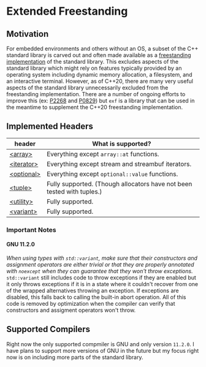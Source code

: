 # Extended Freestanding

## Motivation

For embedded environments and others without an OS, a subset of the C++ standard library is carved out and often made available as a [freestanding implementation](https://en.cppreference.com/w/cpp/freestanding) of the standard library. This excludes aspects of the standard library which might rely on features typically provided by an operating system including dynamic memory allocation, a filesystem, and an interactive terminal. However, as of C++20, there are many very useful aspects of the standard library unnecessarily excluded from the freestanding implementation. There are a number of ongoing efforts to improve this (ex: [P2268](https://www.open-std.org/jtc1/sc22/wg21/docs/papers/2020/p2268r0.html) and [P0829](https://www.open-std.org/jtc1/sc22/wg21/docs/papers/2019/p0829r4.html)) but `exf` is a library that can be used in the meantime to supplement the C++20 freestanding implementation.

## Implemented Headers

| header | What is supported? |
| --- | --- |
| [\<array\>](https://en.cppreference.com/w/cpp/header/array) | Everything except `array::at` functions. |
| [\<iterator\>](https://en.cppreference.com/w/cpp/header/iterator) | Everything except stream and streambuf iterators. |
| [\<optional\>](https://en.cppreference.com/w/cpp/header/optional) | Everything except `optional::value` functions. |
| [\<tuple\>](https://en.cppreference.com/w/cpp/header/tuple) | Fully supported. (Though allocators have not been tested with tuples.) |
| [\<utility\>](https://en.cppreference.com/w/cpp/header/utility) | Fully supported. |
| [\<variant\>](https://en.cppreference.com/w/cpp/header/variant) | Fully supported. |

### Important Notes

#### GNU 11.2.0
_When using types with `std::variant`, make sure that their constructors and assignment operators are either trivial or that they are properly annotated with `noexcept` when they can guarantee that they won't throw exceptions._ `std::variant` still includes code to throw exceptions if they are enabled but it only throws exceptions if it is in a state where it couldn't recover from one of the wrapped alternatives throwing an exception. If exceptions are disabled, this falls back to calling the built-in abort operation. All of this code is removed by optimization when the compiler can verify that constructors and assigment operators won't throw.

## Supported Compilers

Right now the only supported compmiler is GNU and only version `11.2.0`. I have plans to support more versions of GNU in the future but my focus right now is on including more parts of the standard library.
